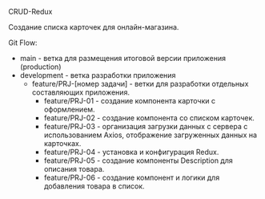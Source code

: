 CRUD-Redux

Создание списка карточек для онлайн-магазина.

Git Flow:

- main - ветка для размещения итоговой версии приложения (production)
- development - ветка разработки приложения
  - feature/PRJ-[номер задачи] - ветки для разработки отдельных составляющих приложения.
    - feature/PRJ-01 - создание компонента карточки с оформлением.
    - feature/PRJ-02 - создание компонента со списком карточек.
    - feature/PRJ-03 - организация загрузки данных с сервера с использованием Axios, отображение загруженных данных на карточках.
    - feature/PRJ-04 - установка и конфигурация Redux.
    - feature/PRJ-05 - создание компоненты Description для описания товара.
    - feature/PRJ-06 - создание компонент и логики для добавления товара в список.
